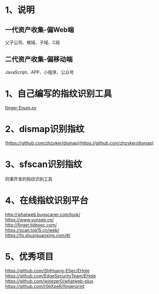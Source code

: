# 1、说明
## 一代资产收集-偏Web端
父子公司、根域、子域、C段  
## 二代资产收集-偏移动端
JavaScript、APP、小程序、公众号  

# 1、自己编写的指纹识别工具
[finger-Enum.py](./附件/finger-Enum.py)  
# 2、dismap识别指纹
[https://github.com/zhzyker/dismap](https://github.com/zhzyker/dismap)  
# 3、sfscan识别指纹
同事开发的指纹识别工具  
# 4、在线指纹识别平台
http://whatweb.bugscaner.com/look/  
https://www.yunsee.cn/  
http://finger.tidesec.com/  
https://scan.top15.cn/web/  
https://fp.shuziguanxing.com/#/  
# 5、优秀项目
https://github.com/ShiHuang-ESec/EHole  
https://github.com/EdgeSecurityTeam/EHole  
https://github.com/winezer0/whatweb-plus  
https://github.com/r0eXpeR/fingerprint  
